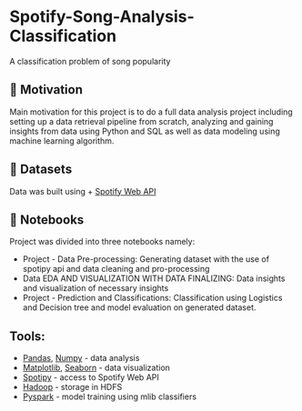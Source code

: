 # Spotify-Song-Analysis-Classification
A classification problem of song popularity


## 🌱 Motivation

Main motivation for this project is to do a full data analysis project including setting up a data retrieval pipeline from scratch, analyzing and gaining insights from data using Python and SQL as well as data modeling using machine learning algorithm.


## 📁 Datasets

 Data was built using + [Spotify Web API](https://developer.spotify.com/documentation/web-api/)


## 📓 Notebooks
Project was divided into three notebooks namely:

* Project - Data Pre-processing: Generating dataset with the use of spotipy api and data cleaning and pro-processing
* Data EDA AND VISUALIZATION WITH DATA FINALIZING: Data insights and visualization of necessary insights
* Project - Prediction and Classifications: Classification using Logistics and Decision tree and model evaluation on generated dataset.


## Tools:

* [Pandas](http://pandas.pydata.org/), [Numpy](http://www.numpy.org/) - data analysis
* [Matplotlib](https://matplotlib.org/), [Seaborn](https://seaborn.pydata.org/) - data visualization
* [Spotipy](https://spotipy.readthedocs.io/) - access to Spotify Web API
* [Hadoop](https://hadoop.apache.org/docs/r3.2.2/) - storage in HDFS
* [Pyspark](https://spark.apache.org/docs/latest/api/python/pyspark.mllib.html) - model training using mlib classifiers
